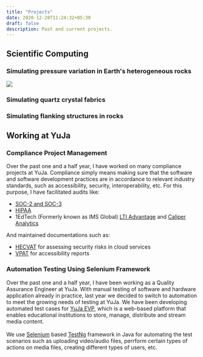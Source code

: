 ```yaml
---
title: "Projects"
date: 2020-12-28T11:24:32+05:30
draft: false
description: Past and current projects.
---
```

## Scientific Computing

### Simulating pressure variation in Earth's heterogeneous rocks 



![](/media/damage_evolution.png)



### Simulating quartz crystal fabrics 





### Simulating flanking structures in rocks



## Working at YuJa

### Compliance Project Management
Over the past one and a half year, I have worked on many compliance projects at YuJa. Compliance simply means making sure that the software and software development practices are in accordance to relevant industry standards, such as accessibility, security, interoperability, etc. For this purpose, I have facilitated audits like:

* [SOC-2 and SOC-3](https://www.aicpa.org/resources/landing/soc-2-and-soc-3)
* [HIPAA](https://www.hhs.gov/hipaa/for-professionals/index.html)
* 1EdTech (Formerly known as IMS Global) [LTI Advantage](http://www.imsglobal.org/lti-advantage-overview) and [Caliper Analytics](http://www.imsglobal.org/activity/caliper)

And maintained documentations such as:
* [HECVAT](https://library.educause.edu/resources/2020/4/higher-education-community-vendor-assessment-toolkit) for assessing security risks in cloud services 
* [VPAT](https://www.itic.org/policy/accessibility/vpat) for accessibility reports


### Automation Testing Using Selenium Framework
Over the past one and a half year, I have been working as a Quality Assurance Engineer at YuJa. With manual testing of software and hardware application already in practice, last year we decided to switch to automation to meet the growing needs of testing at YuJa. We have been developing automated test cases for [YuJa EVP](https://www.yuja.com/show/), which is a web-based platform that enables educational institutions to store, manage, distribute and stream media content. 
\
\
We use [Selenium](https://www.selenium.dev/) based [TestNg](https://testng.org/doc/) framework in Java for automating the test scenarios such as uploading video/audio files, perrform certain types of actions on media files, creating different types of users, etc. 
